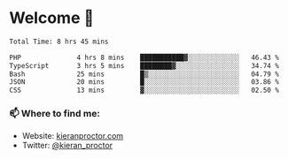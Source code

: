 # Welcome 🦘

<!--START_SECTION:waka-->

```txt
Total Time: 8 hrs 45 mins

PHP              4 hrs 8 mins    ███████████▓░░░░░░░░░░░░░   46.43 %
TypeScript       3 hrs 5 mins    ████████▓░░░░░░░░░░░░░░░░   34.74 %
Bash             25 mins         █▒░░░░░░░░░░░░░░░░░░░░░░░   04.79 %
JSON             20 mins         █░░░░░░░░░░░░░░░░░░░░░░░░   03.86 %
CSS              13 mins         ▓░░░░░░░░░░░░░░░░░░░░░░░░   02.50 %
```

<!--END_SECTION:waka-->

### 📫 Where to find me:

-   Website: [kieranproctor.com](https://kieranproctor.com/)
-   Twitter: [@kieran_proctor](https://twitter.com/kieran_proctor)
